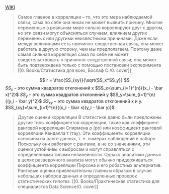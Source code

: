 [WIKI](https://en.wikipedia.org/wiki/Correlation)

> Самое главное в корреляции – то, что это мера наблюдаемой связи, сама по себе она никак не может выявить причину. Многие переменные в реальном мире сильно коррелируют друг с другом, но эти связи могут объясняться случаем, влиянием других переменных или другими неизвестными причинами. Даже если между величинами есть причинно-следственная связь, она может работать в другую сторону, чем мы предполагаем. Поэтому даже самая сильная корреляция сама по себе не может свидетельствовать о причинно-следственной связи; она может быть подтверждена только с помощью постановки эксперимента [[0. Books/Статистика для всех, Бослаф С./0. cover]]

$$ r = \frac{SS_{xy}}{\sqrt{SS_x*SS_y}} $$
$SS_x$ – это сумма квадратов отклонений x $SS_x=\sum_{i=1}^{n}{(x_i - \bar x)^2}$
$SS_y$ – это сумма квадратов отклонений y $SS_y=\sum_{i=1}^{n}{(y_i - \bar y)^2}$
$SS_{xy}$ – это сумма квадратов отклонений x и y. $SS_{xy}=\sum_{i=1}^{n}{(x_i - \bar x)(y_i - \bar y)}$

>Другие оценки корреляции В статистике давно были предложены другие типы коэффициентов корреляции, такие как коэффициент ранговой корреляции Спирмена ρ (ро) или коэффициент ранговой корреляции Кендалла τ (тау). Эти коэффициенты корреляции основаны на ранге данных, т. е. номерах наблюдений в наборе. Поскольку они работают с рангами, а не со значениями, эти оценки устойчивы к выбросам и могут справляться с определенными типами нелинейности. Однако аналитики данных в целях разведочного анализа могут обычно придерживаться коэффициента корреляции Пирсона и его робастных альтернатив. Ранговые оценки привлекательны главным образом в случае небольших наборов данных и определенных проверок статистических гипотез. [[0. Books/Практическая статистика для специалистов Data Science/0. cover]]
